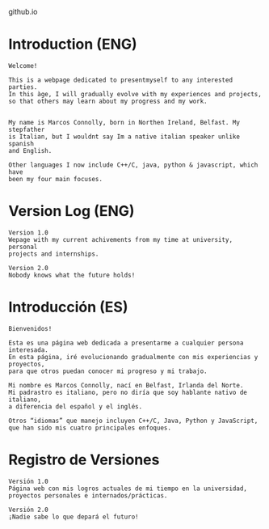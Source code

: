 github.io


# Introduction (ENG)

    Welcome!

    This is a webpage dedicated to presentmyself to any interested parties.
    In this àge, I will gradually evolve with my experiences and projects, 
    so that others may learn about my progress and my work.


    My name is Marcos Connolly, born in Northen Ireland, Belfast. My stepfather
    is Italian, but I wouldnt say Im a native italian speaker unlike spanish
    and English.

    Other languages I now include C++/C, java, python & javascript, which have
    been my four main focuses.


# Version Log (ENG)

    Version 1.0
    Wepage with my current achivements from my time at university, personal 
    projects and internships.

    Version 2.0
    Nobody knows what the future holds!


# Introducción (ES)

    Bienvenidos!

    Esta es una página web dedicada a presentarme a cualquier persona interesada.
    En esta página, iré evolucionando gradualmente con mis experiencias y proyectos,
    para que otros puedan conocer mi progreso y mi trabajo.

    Mi nombre es Marcos Connolly, nací en Belfast, Irlanda del Norte.
    Mi padrastro es italiano, pero no diría que soy hablante nativo de italiano,
    a diferencia del español y el inglés.

    Otros “idiomas” que manejo incluyen C++/C, Java, Python y JavaScript,
    que han sido mis cuatro principales enfoques.


# Registro de Versiones

    Versión 1.0
    Página web con mis logros actuales de mi tiempo en la universidad,
    proyectos personales e internados/prácticas.

    Versión 2.0
    ¡Nadie sabe lo que depará el futuro!